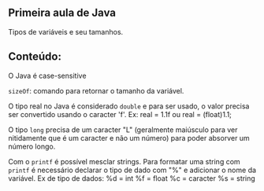 ## Primeira aula de Java

Tipos de variáveis e seu tamanhos.

## Conteúdo:

O Java é case-sensitive

`sizeOf`: comando para retornar o tamanho da variável.

O tipo real no Java é considerado `double` e para ser usado, o valor precisa ser convertido usando o caracter 'f'. Ex: real = 1.1f ou real = (float)1.1;

O tipo `long` precisa de um caracter "L" (geralmente maiúsculo para ver nitidamente que é um caracter e não um número) para poder absorver um número longo.

Com o `printf` é possível mesclar strings. Para formatar uma string com `printf` é necessário declarar o tipo de dado com "%" e adicionar o nome da variável.
Ex de tipo de dados:
%d = int
%f = float
%c = caracter
%s = string
